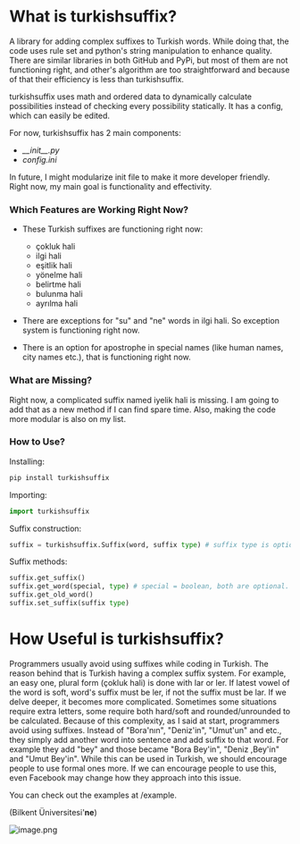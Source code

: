 # What is turkishsuffix?
A library for adding complex suffixes to Turkish words. While doing that, the code uses rule set and python's string manipulation to enhance quality. There are similar libraries in both GitHub and PyPi, but most of them are not functioning right, and other's algorithm are too straightforward and because of that their efficiency is less than turkishsuffix.

turkishsuffix uses math and ordered data to dynamically calculate possibilities instead of checking every possibility statically. It has a config, which can easily be edited.

For now, turkishsuffix has 2 main components:
* _\_\_init\_\_.py_
* _config.ini_

In future, I might modularize init file to make it more developer friendly. Right now, my main goal is functionality and effectivity.

### Which Features are Working Right Now?
* These Turkish suffixes are functioning right now:
  * çokluk hali
  * ilgi hali
  * eşitlik hali
  * yönelme hali
  * belirtme hali
  * bulunma hali
  * ayrılma hali

* There are exceptions for "su" and "ne" words in ilgi hali. So exception system is functioning right now.

* There is an option for apostrophe in special names (like human names, city names etc.), that is functioning right now.

### What are Missing?

Right now, a complicated suffix named  iyelik hali is missing. I am going to add that as a new method if I can find spare time. Also, making the code more modular is also on my list.

### How to Use?

Installing:
```python
pip install turkishsuffix
```

Importing:
```python
import turkishsuffix
```

Suffix construction:
```python
suffix = turkishsuffix.Suffix(word, suffix type) # suffix type is optional
```
Suffix methods:
```python
suffix.get_suffix()
suffix.get_word(special, type) # special = boolean, both are optional.
suffix.get_old_word()
suffix.set_suffix(suffix type)
```

# How Useful is turkishsuffix?

Programmers usually avoid using suffixes while coding in Turkish. The reason behind that is Turkish having a complex suffix system. For example, an easy one, plural form (çokluk hali) is done with lar or ler. If latest vowel of the word is soft, word's suffix must be ler, if not the suffix must be lar. If we delve deeper, it becomes more complicated. Sometimes some situations require extra letters, some require both hard/soft and  rounded/unrounded to be calculated. Because of this complexity, as I said at start, programmers avoid using suffixes. Instead of "Bora'nın", "Deniz'in", "Umut'un" and etc., they simply add another word into sentence and add suffix to that word. For example they add "bey" and those became "Bora Bey'in", "Deniz ,Bey'in" and "Umut Bey'in". While this can be used in Turkish, we should encourage people to use  formal ones more. If we can encourage people to use this, even Facebook may change how they approach into this issue.

You can check out the examples at /example.

(Bilkent Üniversitesi'**ne**)

![image.png](https://res.cloudinary.com/hpiynhbhq/image/upload/v1515773083/khh58xmznkvcpvmcxyud.png)
